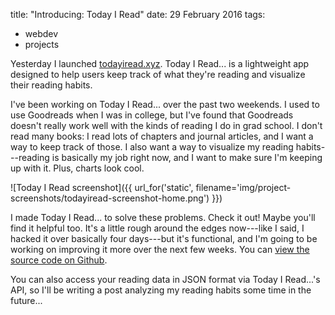 title: "Introducing: Today I Read"
date: 29 February 2016
tags:
  - webdev
  - projects

Yesterday I launched [todayiread.xyz](https://todayiread.xyz). Today I Read... is a lightweight app designed to help users keep track of what they're reading and visualize their reading habits.

I've been working on Today I Read... over the past two weekends. I used to use Goodreads when I was in college, but I've found that Goodreads doesn't really work well with the kinds of reading I do in grad school. I don't read many books: I read lots of chapters and journal articles, and I want a way to keep track of those. I also want a way to visualize my reading habits---reading is basically my job right now, and I want to make sure I'm keeping up with it. Plus, charts look cool.

![Today I Read screenshot]({{ url_for('static', filename='img/project-screenshots/todayiread-screenshot-home.png') }})

I made Today I Read... to solve these problems. Check it out! Maybe you'll find it helpful too. It's a little rough around the edges now---like I said, I hacked it over basically four days---but it's functional, and I'm going to be working on improving it more over the next few weeks. You can [view the source code on Github](http://github.com/kylerjohnston/todayiread).

You can also access your reading data in JSON format via Today I Read...'s API, so I'll be writing a post analyzing my reading habits some time in the future...

